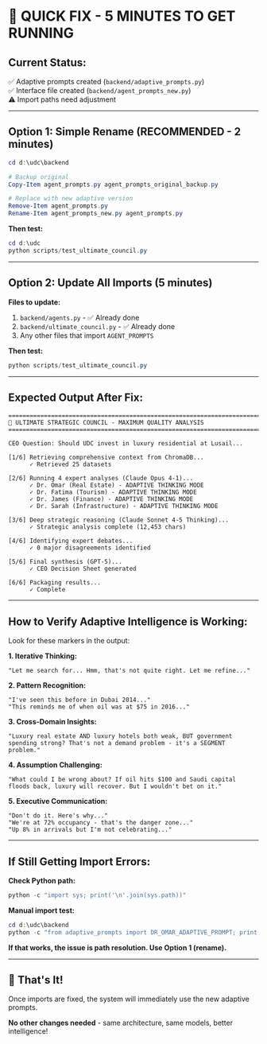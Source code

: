 # 🔧 QUICK FIX - 5 MINUTES TO GET RUNNING

## Current Status:
✅ Adaptive prompts created (`backend/adaptive_prompts.py`)  
✅ Interface file created (`backend/agent_prompts_new.py`)  
⚠️ Import paths need adjustment

---

## Option 1: Simple Rename (RECOMMENDED - 2 minutes)

```powershell
cd d:\udc\backend

# Backup original
Copy-Item agent_prompts.py agent_prompts_original_backup.py

# Replace with new adaptive version
Remove-Item agent_prompts.py
Rename-Item agent_prompts_new.py agent_prompts.py
```

**Then test:**
```powershell
cd d:\udc
python scripts/test_ultimate_council.py
```

---

## Option 2: Update All Imports (5 minutes)

**Files to update:**
1. `backend/agents.py` - ✅ Already done
2. `backend/ultimate_council.py` - ✅ Already done  
3. Any other files that import `AGENT_PROMPTS`

**Then test:**
```powershell
python scripts/test_ultimate_council.py
```

---

## Expected Output After Fix:

```
====================================================================================================
🚀 ULTIMATE STRATEGIC COUNCIL - MAXIMUM QUALITY ANALYSIS
====================================================================================================

CEO Question: Should UDC invest in luxury residential at Lusail...

[1/6] Retrieving comprehensive context from ChromaDB...
      ✓ Retrieved 25 datasets

[2/6] Running 4 expert analyses (Claude Opus 4-1)...
      ✓ Dr. Omar (Real Estate) - ADAPTIVE THINKING MODE
      ✓ Dr. Fatima (Tourism) - ADAPTIVE THINKING MODE
      ✓ Dr. James (Finance) - ADAPTIVE THINKING MODE
      ✓ Dr. Sarah (Infrastructure) - ADAPTIVE THINKING MODE

[3/6] Deep strategic reasoning (Claude Sonnet 4-5 Thinking)...
      ✓ Strategic analysis complete (12,453 chars)

[4/6] Identifying expert debates...
      ✓ 0 major disagreements identified

[5/6] Final synthesis (GPT-5)...
      ✓ CEO Decision Sheet generated

[6/6] Packaging results...
      ✓ Complete
```

---

## How to Verify Adaptive Intelligence is Working:

Look for these markers in the output:

**1. Iterative Thinking:**
```
"Let me search for... Hmm, that's not quite right. Let me refine..."
```

**2. Pattern Recognition:**
```
"I've seen this before in Dubai 2014..."
"This reminds me of when oil was at $75 in 2016..."
```

**3. Cross-Domain Insights:**
```
"Luxury real estate AND luxury hotels both weak, BUT government 
spending strong? That's not a demand problem - it's a SEGMENT problem."
```

**4. Assumption Challenging:**
```
"What could I be wrong about? If oil hits $100 and Saudi capital 
floods back, luxury will recover. But I wouldn't bet on it."
```

**5. Executive Communication:**
```
"Don't do it. Here's why..."
"We're at 72% occupancy - that's the danger zone..."
"Up 8% in arrivals but I'm not celebrating..."
```

---

## If Still Getting Import Errors:

**Check Python path:**
```powershell
python -c "import sys; print('\n'.join(sys.path))"
```

**Manual import test:**
```powershell
cd d:\udc\backend
python -c "from adaptive_prompts import DR_OMAR_ADAPTIVE_PROMPT; print('SUCCESS')"
```

**If that works, the issue is path resolution. Use Option 1 (rename).**

---

## 🎯 That's It!

Once imports are fixed, the system will immediately use the new adaptive prompts.

**No other changes needed** - same architecture, same models, better intelligence!
